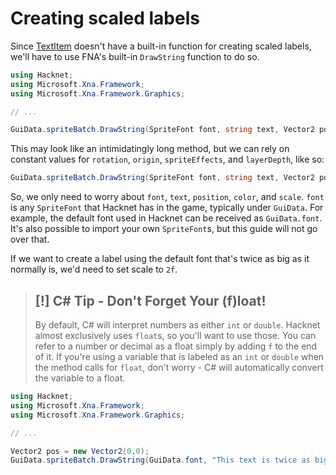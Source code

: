 # Creating scaled labels
Since [TextItem](../../docs/gui/TextItem.md) doesn't have a built-in function for creating scaled labels, we'll have to use FNA's built-in `DrawString` function to do so.
```csharp
using Hacknet;
using Microsoft.Xna.Framework;
using Microsoft.Xna.Framework.Graphics;

// ...

GuiData.spriteBatch.DrawString(SpriteFont font, string text, Vector2 position, Color color, float rotation, Vector2 origin, float scale, SpriteEffects spriteEffects, float layerDepth);
```
This may look like an intimidatingly long method, but we can rely on constant values for `rotation`, `origin`, `spriteEffects`, and `layerDepth`, like so:
```csharp
GuiData.spriteBatch.DrawString(SpriteFont font, string text, Vector2 position, Color color, 0f, Vector2.Zero, float scale, SpriteEffects.None, 0.01f);
```
So, we only need to worry about `font`, `text`, `position`, `color`, and `scale`. `font` is any `SpriteFont` that Hacknet has in the game, typically under `GuiData`. For example, the default font used in Hacknet can be received as `GuiData.font`. It's also possible to import your own `SpriteFont`s, but this guide will not go over that.

If we want to create a label using the default font that's twice as big as it normally is, we'd need to set scale to `2f`.

> ## [!] C# Tip - Don't Forget Your (f)loat!  
> By default, C# will interpret numbers as either `int` or `double`. Hacknet almost exclusively uses `float`s, so you'll want to use those. You can refer to a number or decimal as a float simply by adding `f` to the end of it. If you're using a variable that is labeled as an `int` or `double` when the method calls for `float`, don't worry - C# will automatically convert the variable to a float.

```csharp
using Hacknet;
using Microsoft.Xna.Framework;
using Microsoft.Xna.Framework.Graphics;

// ...

Vector2 pos = new Vector2(0,0);
GuiData.spriteBatch.DrawString(GuiData.font, "This text is twice as big!", pos, Color.White, 0f, Vector2.Zero, 2f, SpriteEffects.None, 0.01f);
```